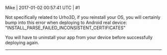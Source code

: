 Mike | 2017-01-02 00:57:41 UTC | #1

Not specifically related to Urho3D, if you reinstall your OS, you will certainly bump into this error when deploying to Android real device:
"INSTALL_PARSE_FAILED_INCONSISTENT_CERTIFICATES"

You will have to uninstall your app from your device before successfully deploying again.

-------------------------

